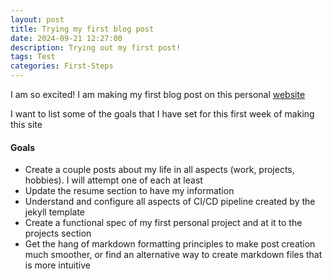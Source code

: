 ```yaml
---
layout: post
title: Trying my first blog post
date: 2024-09-21 12:27:00
description: Trying out my first post!
tags: Test
categories: First-Steps
---
```

I am so excited! I am making my first blog post on this personal [website](https://kghalamb.github.io/)

I want to list some of the goals that I have set for this first week of making this site


#### Goals

- Create a couple posts about my life in all aspects (work, projects, hobbies).  I will attempt one of each at least
- Update the resume section to have my information
- Understand and configure all aspects of CI/CD pipeline created by the jekyll template
- Create a functional spec of my first personal project and at it to the projects section
- Get the hang of markdown formatting principles to make post creation much smoother, or find an alternative way to create markdown files that is more intuitive

